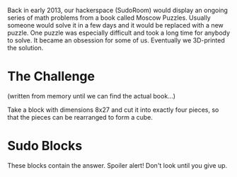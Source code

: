 Back in early 2013, our hackerspace (SudoRoom) would display an ongoing series of math problems from a book called Moscow Puzzles. Usually someone would solve it in a few days and it would be replaced with a new puzzle. One puzzle was especially difficult and took a long time for anybody to solve. It became an obsession for some of us. Eventually we 3D-printed the solution.

# The Challenge

(written from memory until we can find the actual book...)

Take a block with dimensions 8x27 and cut it into exactly four pieces, so that the pieces can be rearranged to form a cube.

# Sudo Blocks

These blocks contain the answer. Spoiler alert! Don't look until you give up.

